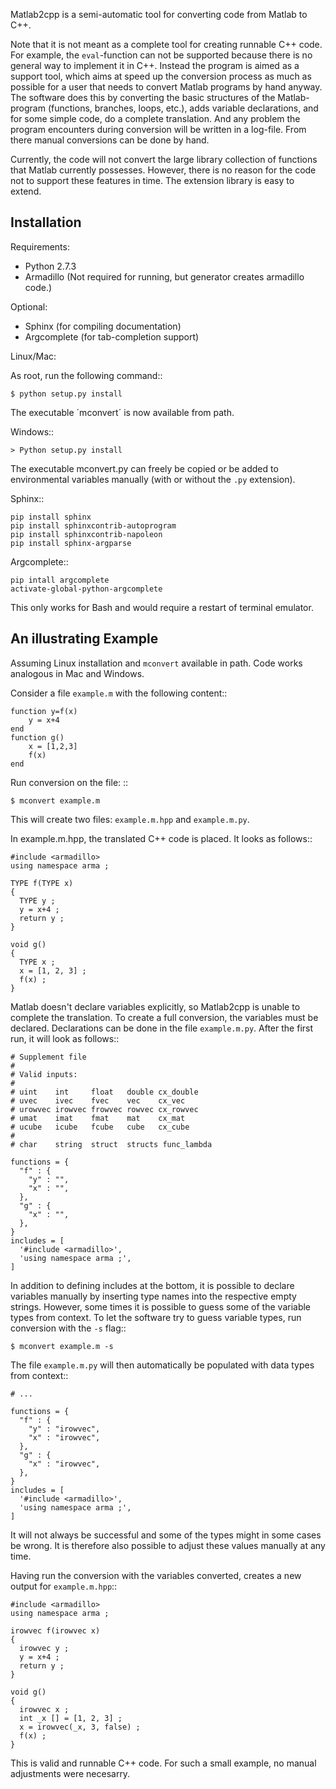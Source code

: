 Matlab2cpp is a semi-automatic tool for converting code from Matlab to C++.

Note that it is not meant as a complete tool for creating runnable C++ code.
For example, the `eval`-function can not be supported because there is no
general way to implement it in C++.  Instead the program is aimed as a support
tool, which aims at speed up the conversion process as much as possible for
a user that needs to convert Matlab programs by hand anyway.  The software does
this by converting the basic structures of the Matlab-program (functions,
branches, loops, etc.), adds variable declarations, and for some simple code, do
a complete translation.  And any problem the program encounters during
conversion will be written in a log-file. From there manual conversions can be
done by hand.

Currently, the code will not convert the large library collection of functions
that Matlab currently possesses.  However, there is no reason for the code not
to support these features in time. The extension library is easy to extend.

Installation
------------

Requirements:

* Python 2.7.3
* Armadillo (Not required for running, but generator
  creates armadillo code.)

Optional:

* Sphinx (for compiling documentation)
* Argcomplete (for tab-completion support)

Linux/Mac:

As root, run the following command::

    $ python setup.py install

The executable ´mconvert´ is now available from path.

Windows::

    > Python setup.py install

The executable mconvert.py can freely be copied or be added to
environmental variables manually (with or without the `.py` extension).

Sphinx::

    pip install sphinx
    pip install sphinxcontrib-autoprogram
    pip install sphinxcontrib-napoleon
    pip install sphinx-argparse

Argcomplete::

    pip intall argcomplete
    activate-global-python-argcomplete

This only works for Bash and would require a restart of terminal emulator.


An illustrating Example
-----------------------

Assuming Linux installation and `mconvert` available in path.
Code works analogous in Mac and Windows.

Consider a file `example.m` with the following content::

    function y=f(x)
        y = x+4
    end
    function g()
        x = [1,2,3]
        f(x)
    end

Run conversion on the file: ::

    $ mconvert example.m

This will create two files: `example.m.hpp` and `example.m.py`.

In example.m.hpp, the translated C++ code is placed. It looks as
follows::

    #include <armadillo>
    using namespace arma ;

    TYPE f(TYPE x)
    {
      TYPE y ;
      y = x+4 ;
      return y ;
    }

    void g()
    {
      TYPE x ;
      x = [1, 2, 3] ;
      f(x) ;
    }

Matlab doesn't declare variables explicitly, so Matlab2cpp is unable to complete
the translation.  To create a full conversion, the variables must be declared.
Declarations can be done in the file `example.m.py`. After the first run, it
will look as follows::

    # Supplement file
    #
    # Valid inputs:
    #
    # uint    int     float   double cx_double
    # uvec    ivec    fvec    vec    cx_vec
    # urowvec irowvec frowvec rowvec cx_rowvec
    # umat    imat    fmat    mat    cx_mat
    # ucube   icube   fcube   cube   cx_cube
    #
    # char    string  struct  structs func_lambda

    functions = {
      "f" : {
        "y" : "",
        "x" : "",
      },
      "g" : {
        "x" : "",
      },
    }
    includes = [
      '#include <armadillo>',
      'using namespace arma ;',
    ]

In addition to defining includes at the bottom, it is possible to declare
variables manually by inserting type names into the respective empty strings.
However, some times it is possible to guess some of the variable types from
context.  To let the software try to guess variable types, run conversion with
the `-s` flag::

    $ mconvert example.m -s

The file `example.m.py` will then automatically be populated with data types
from context::

    # ...

    functions = {
      "f" : {
        "y" : "irowvec",
        "x" : "irowvec",
      },
      "g" : {
        "x" : "irowvec",
      },
    }
    includes = [
      '#include <armadillo>',
      'using namespace arma ;',
    ]

It will not always be successful and some of the types might in
some cases be wrong.  It is therefore also possible to adjust these
values manually at any time.

Having run the conversion with the variables converted, creates a
new output for `example.m.hpp`::

    #include <armadillo>
    using namespace arma ;

    irowvec f(irowvec x)
    {
      irowvec y ;
      y = x+4 ;
      return y ;
    }

    void g()
    {
      irowvec x ;
      int _x [] = [1, 2, 3] ;
      x = irowvec(_x, 3, false) ;
      f(x) ;
    }

This is valid and runnable C++ code.
For such a small example, no manual adjustments were necesarry.
